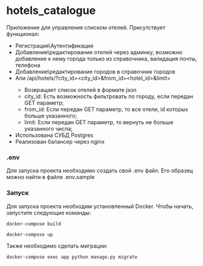 # hotels_catalogue

Приложение для управления списком отелей.
Присутствует функционал:
- Регистрация\Аутентификация
- Добавление\редактирование отелей через админку, возможно добавление к нему города только из справочника, валидация почты, телефона
- Добавление\редактирование городов в справочник городов
- Апи /api/hotels/?city_id=<city_id>&from_id=<hotel_id>&limit=<number> 
  - Возвращает список отелей в формате json
  - city_id: Есть возможность фильтровать по городу, если передан GET параметр;
  - from_id: Если передан GET параметр, то все отели, id которых больше указанного;
  - limit: Если передан GET параметр, то вернуть не больше указанного числа;
- Использована СУБД Postgres
- Реализован балансер через nginx

### .env

Для запуска проекта необходимо создать свой .env файл. Его образец можно найти в файле .env.sample

### Запуск

Для запуска проекта необходим установленный Docker. Чтобы начать, запустите следующие команды:

`docker-compose build` 

`docker-compose up`

Также необходимо сделать миграции:

`docker-compose exec app python manage.py migrate`
